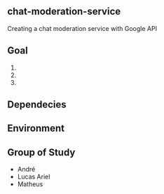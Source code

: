 ## chat-moderation-service
Creating a chat moderation service with Google API 

## Goal
1.
2.
3.

## Dependecies

## Environment

## Group of Study

- André
- Lucas Ariel
- Matheus